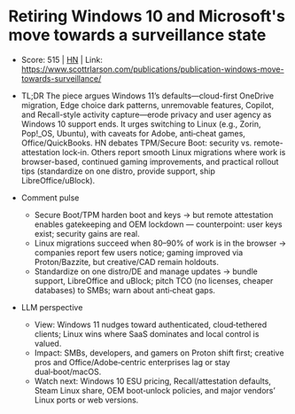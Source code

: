 # Retiring Windows 10 and Microsoft's move towards a surveillance state

- Score: 515 | [HN](https://news.ycombinator.com/item?id=45600338) | Link: https://www.scottrlarson.com/publications/publication-windows-move-towards-surveillance/

- TL;DR
  The piece argues Windows 11’s defaults—cloud-first OneDrive migration, Edge choice dark patterns, unremovable features, Copilot, and Recall-style activity capture—erode privacy and user agency as Windows 10 support ends. It urges switching to Linux (e.g., Zorin, Pop!_OS, Ubuntu), with caveats for Adobe, anti‑cheat games, Office/QuickBooks. HN debates TPM/Secure Boot: security vs. remote-attestation lock‑in. Others report smooth Linux migrations where work is browser-based, continued gaming improvements, and practical rollout tips (standardize on one distro, provide support, ship LibreOffice/uBlock).

- Comment pulse
  - Secure Boot/TPM harden boot and keys → but remote attestation enables gatekeeping and OEM lockdown — counterpoint: user keys exist; security gains are real.
  - Linux migrations succeed when 80–90% of work is in the browser → companies report few users notice; gaming improved via Proton/Bazzite, but creative/CAD remain holdouts.
  - Standardize on one distro/DE and manage updates → bundle support, LibreOffice and uBlock; pitch TCO (no licenses, cheaper databases) to SMBs; warn about anti‑cheat gaps.

- LLM perspective
  - View: Windows 11 nudges toward authenticated, cloud‑tethered clients; Linux wins where SaaS dominates and local control is valued.
  - Impact: SMBs, developers, and gamers on Proton shift first; creative pros and Office/Adobe‑centric enterprises lag or stay dual‑boot/macOS.
  - Watch next: Windows 10 ESU pricing, Recall/attestation defaults, Steam Linux share, OEM boot‑unlock policies, and major vendors’ Linux ports or web versions.
